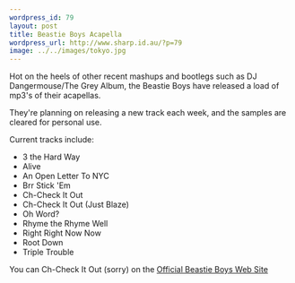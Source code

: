 ```yaml
--- 
wordpress_id: 79
layout: post
title: Beastie Boys Acapella
wordpress_url: http://www.sharp.id.au/?p=79
image: ../../images/tokyo.jpg
---
```

<p>Hot on the heels of other recent mashups and bootlegs such as DJ Dangermouse/The Grey Album, the Beastie Boys have released a load of mp3's of their acapellas. </p>

<p>They're planning on releasing a new track each week, and the samples are cleared for personal use. </p>

<p>Current tracks include:
<ul>
<li>3 the Hard Way</li>
<li>Alive</li>
<li>An Open Letter To NYC</li>
<li>Brr Stick 'Em</li>
<li>Ch-Check It Out</li>
<li>Ch-Check It Out (Just Blaze)</li>
<li>Oh Word?</li>
<li>Rhyme the Rhyme Well</li>
<li>Right Right Now Now</li>
<li>Root Down</li>
<li>Triple Trouble</li>
</ul></p>

<p>You can Ch-Check It Out (sorry) on the <a href="http://www.beastieboys.com/remixers.php">Official Beastie Boys Web Site</a></p>
